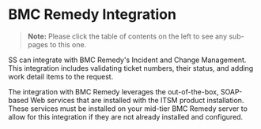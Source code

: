[title]: # (BMC Remedy Integration)
[tags]: # (BMC Remedy)
[priority]: # (30)

# BMC Remedy Integration

> **Note:** Please click the table of contents on the left to see any sub-pages to this one.

SS can integrate with BMC Remedy's Incident and Change Management. This integration includes validating ticket numbers, their status, and adding work detail items to the request.

The integration with BMC Remedy leverages the out-of-the-box,  SOAP-based Web services that are installed with the ITSM product installation. These services must be installed on your mid-tier BMC Remedy server to allow for this integration if they are not already installed and configured.
